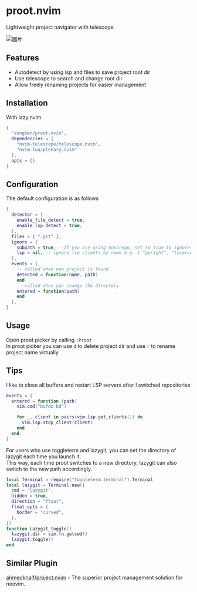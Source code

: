 # proot.nvim

Lightweight project navigator with telescope

![圖片](https://github.com/user-attachments/assets/b2661a98-4455-4350-a2c2-1a105e853a75)

## Features

* Autodetect by using lsp and files to save project root dir
* Use telescope to search and change root dir
* Allow freely renaming projects for easier management

## Installation

With lazy.nvim
```lua
{
  "zongben/proot.nvim",
  dependencies = {
    "nvim-telescope/telescope.nvim",
    "nvim-lua/plenary.nvim"
  },
  opts = {}
}
```

## Configuration

The default configuration is as follows
```lua
{
  detector = {
    enable_file_detect = true,
    enable_lsp_detect = true,
  },
  files = { ".git" },
  ignore = {
    subpath = true, --If you are using monorepo, set to true to ignore subrepos
    lsp = nil, -- ignore lsp clients by name e.g. { "pyright", "tsserver" }
  },
  events = {
    -- called when new project is found
    detected = function(name, path)
    end
    -- called when you change the directory
    entered = function(path)
    end
  },
}
```

## Usage

Open proot picker by calling `:Proot`  
In proot picker you can use `d` to delete project dir and use `r` to rename project name virtually

## Tips

I like to close all buffers and restart LSP servers after I switched repositories

```lua
events = {
  entered = function (path)
    vim.cmd("bufdo bd")

    for _, client in pairs(vim.lsp.get_clients()) do
      vim.lsp.stop_client(client)
    end
  end
}
```

For users who use toggleterm and lazygit, you can set the directory of lazygit each time you launch it.  
This way, each time proot switches to a new directory, lazygit can also switch to the new path accordingly.

```lua
local Terminal = require("toggleterm.terminal").Terminal
local lazygit = Terminal:new({
  cmd = "lazygit",
  hidden = true,
  direction = "float",
  float_opts = {
    border = "curved",
  },
})
function Lazygit_toggle()
  lazygit.dir = vim.fn.getcwd()
  lazygit:toggle()
end
```

## Similar Plugin

[ahmedkhalf/project.nvim](https://github.com/ahmedkhalf/project.nvim) - The superior project management solution for neovim.
